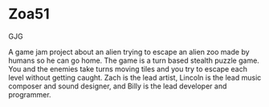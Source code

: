 # Zoa51
GJG

A game jam project about an alien trying to escape an alien zoo made by humans so he can go home.
The game is a turn based stealth puzzle game. You and the enemies take turns moving tiles and you try to escape each level without getting caught.
Zach is the lead artist, Lincoln is the lead music composer and sound designer, and Billy is the lead developer and programmer.
